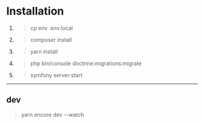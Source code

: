# Installation

1. > cp env .env.local
2. > composer install
3. > yarn install
4. > php bin/console doctrine:migrations:migrate
5. > symfony server:start

-----
## dev

> yarn encore dev --watch